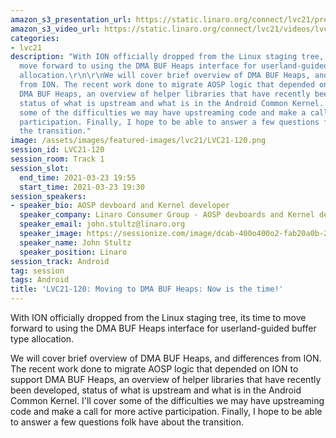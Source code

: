 ```yaml
---
amazon_s3_presentation_url: https://static.linaro.org/connect/lvc21/presentations/lvc21-120.pdf
amazon_s3_video_url: https://static.linaro.org/connect/lvc21/videos/lvc21-120.mp4
categories:
- lvc21
description: "With ION officially dropped from the Linux staging tree, its time to
  move forward to using the DMA BUF Heaps interface for userland-guided buffer type
  allocation.\r\n\r\nWe will cover brief overview of DMA BUF Heaps, and differences
  from ION. The recent work done to migrate AOSP logic that depended on ION to support
  DMA BUF Heaps, an overview of helper libraries that have recently been developed,
  status of what is upstream and what is in the Android Common Kernel. I'll cover
  some of the difficulties we may have upstreaming code and make a call for more active
  participation. Finally, I hope to be able to answer a few questions folk have about
  the transition."
image: /assets/images/featured-images/lvc21/LVC21-120.png
session_id: LVC21-120
session_room: Track 1
session_slot:
  end_time: 2021-03-23 19:55
  start_time: 2021-03-23 19:30
session_speakers:
- speaker_bio: AOSP devboard and Kernel developer
  speaker_company: Linaro Consumer Group - AOSP devboards and Kernel developer
  speaker_email: john.stultz@linaro.org
  speaker_image: https://sessionize.com/image/dcab-400o400o2-fab20a0b-26af-4c23-844e-c878b236a911.jpg
  speaker_name: John Stultz
  speaker_position: Linaro
session_track: Android
tag: session
tags: Android
title: 'LVC21-120: Moving to DMA BUF Heaps: Now is the time!'
---
```


With ION officially dropped from the Linux staging tree, its time to move forward to using the DMA BUF Heaps interface for userland-guided buffer type allocation.

We will cover brief overview of DMA BUF Heaps, and differences from ION. The recent work done to migrate AOSP logic that depended on ION to support DMA BUF Heaps, an overview of helper libraries that have recently been developed, status of what is upstream and what is in the Android Common Kernel. I'll cover some of the difficulties we may have upstreaming code and make a call for more active participation. Finally, I hope to be able to answer a few questions folk have about the transition.